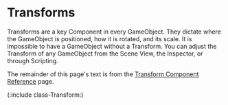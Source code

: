 Transforms
==========


<span class=keyword>Transforms</span> are a key <span class=keyword>Component</span> in every <span class=keyword>GameObject</span>.  They dictate where the GameObject is positioned, how it is rotated, and its scale.  It is impossible to have a GameObject without a Transform.  You can adjust the Transform of any GameObject from the <span class=keyword>Scene View</span>, the <span class=keyword>Inspector</span>, or through Scripting.

The remainder of this page's text is from the [Transform Component Reference](class-transform.html) page.

(:include class-Transform:)
